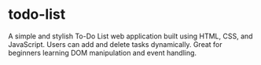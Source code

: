 # todo-list
A simple and stylish To-Do List web application built using HTML, CSS, and JavaScript. Users can add and delete tasks dynamically. Great for beginners learning DOM manipulation and event handling.
